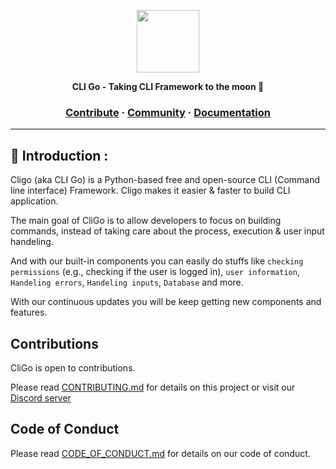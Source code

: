<a href="https://github.com/AidenEllis/Cligo"><p align="center"></a>
<img height=100 src="https://upstorage.pythonanywhere.com/api/storage/file/its_sakib/Public/cligo/cligo.png"/>


<p align="center">
  <strong>CLI Go - Taking CLI Framework to the moon 🚀</strong>
</p>

<h3 align="center">
  <a href="https://github.com/AidenEllis/Cligo/blob/main/CONTRIBUTING.md">Contribute</a>
  <span> · </span>
  <a href="https://discord.gg/gbJ3sAeZkv">Community</a>
  <span> · </span>
  <a href="https://github.com/AidenEllis/Cligo/tree/main/docs">Documentation</a>
</h3>

---

## 🎫 Introduction :
Cligo (aka CLI Go) is a Python-based free and open-source CLI (Command line interface)
Framework. Cligo makes it easier & faster to build CLI
application.

The main goal of CliGo is to allow developers to focus on building commands,
instead of taking care about the process, execution & user input handeling.

And with our built-in components you can easily do stuffs like `checking 
permissions` (e.g., checking if the user is logged in), 
`user information`, `Handeling errors`, `Handeling inputs`, `Database` 
and more.

With our continuous updates you will be keep getting new components and
features.


## Contributions

CliGo is open to contributions.

Please read [CONTRIBUTING.md](https://github.com/AidenEllis/Cligo/blob/main/CONTRIBUTING.md) for details on this project 
or visit our [Discord server](https://discord.gg/gbJ3sAeZkv)

## Code of Conduct

Please read [CODE_OF_CONDUCT.md](https://github.com/AidenEllis/Cligo/blob/main//CODE_OF_CONDUCT.md) for details on our code of conduct.
